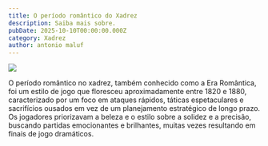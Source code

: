 ```yaml
---
title: O período romântico do Xadrez
description: Saiba mais sobre.
pubDate: 2025-10-10T00:00:00.000Z
category: Xadrez
author: antonio maluf
---
```


![](/images/1112223333.jpg)

O período romântico no xadrez, também conhecido como a Era Romântica, foi um estilo de jogo que floresceu aproximadamente entre 1820 e 1880, caracterizado por um foco em ataques rápidos, táticas espetaculares e sacrifícios ousados em vez de um planejamento estratégico de longo prazo. Os jogadores priorizavam a beleza e o estilo sobre a solidez e a precisão, buscando partidas emocionantes e brilhantes, muitas vezes resultando em finais de jogo dramáticos. 
